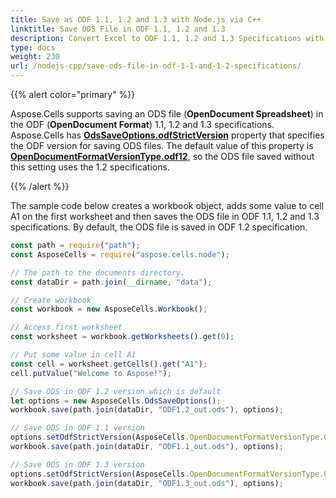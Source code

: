 ```yaml
---
title: Save as ODF 1.1, 1.2 and 1.3 with Node.js via C++
linktitle: Save ODS File in ODF 1.1, 1.2 and 1.3
description: Convert Excel to ODF 1.1, 1.2 and 1.3 Specifications with Aspose.Cells for Node.js via C++.
type: docs
weight: 230
url: /nodejs-cpp/save-ods-file-in-odf-1-1-and-1-2-specifications/
---
```


{{% alert color="primary" %}}

Aspose.Cells supports saving an ODS file (**OpenDocument Spreadsheet**) in the ODF (**OpenDocument Format**) 1.1, 1.2 and 1.3 specifications. Aspose.Cells has [**OdsSaveOptions.odfStrictVersion**](https://reference.aspose.com/cells/nodejs-cpp/odssaveoptions/#odfStrictVersion-number-) property that specifies the ODF version for saving ODS files. The default value of this property is [**OpenDocumentFormatVersionType.odf12**](https://reference.aspose.com/cells/nodejs-cpp/odssaveoptions/#opendocumentformatversiontype-), so the ODS file saved without this setting uses the 1.2 specifications.

{{% /alert %}}

The sample code below creates a workbook object, adds some value to cell A1 on the first worksheet and then saves the ODS file in ODF 1.1, 1.2 and 1.3 specifications. By default, the ODS file is saved in ODF 1.2 specification.

```javascript
const path = require("path");
const AsposeCells = require("aspose.cells.node");

// The path to the documents directory.
const dataDir = path.join(__dirname, "data");

// Create workbook
const workbook = new AsposeCells.Workbook();

// Access first worksheet
const worksheet = workbook.getWorksheets().get(0);

// Put some value in cell A1
const cell = worksheet.getCells().get("A1");
cell.putValue("Welcome to Aspose!");

// Save ODS in ODF 1.2 version which is default
let options = new AsposeCells.OdsSaveOptions();
workbook.save(path.join(dataDir, "ODF1.2_out.ods"), options);

// Save ODS in ODF 1.1 version
options.setOdfStrictVersion(AsposeCells.OpenDocumentFormatVersionType.Odf11);
workbook.save(path.join(dataDir, "ODF1.1_out.ods"), options);

// Save ODS in ODF 1.3 version
options.setOdfStrictVersion(AsposeCells.OpenDocumentFormatVersionType.Odf13);
workbook.save(path.join(dataDir, "ODF1.3_out.ods"), options);
```
